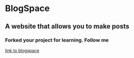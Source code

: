# BlogSpace
## A website that allows you to make posts
### Forked your project for learning. Follow me

[link to blogspace](https://theo-flux.github.io/blogspace/)
